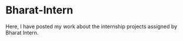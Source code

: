 # Bharat-Intern
Here, I have posted my work about the internship projects assigned by Bharat Intern.
